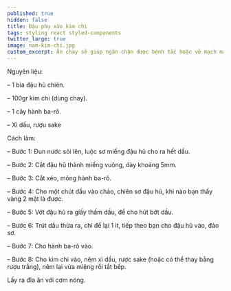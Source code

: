 ```yaml
---
published: true
hidden: false
title: Đậu phụ xào kim chi 
tags: styling react styled-components
twitter_large: true
image: nam-kim-chi.jpg
custom_excerpt: Ăn chay sẽ giúp ngăn chặn được bệnh tắc hoặc vỡ mạch máu ở người tăng huyết áp, hạn chế tai biến nhồi máu cơ tim.
---
```


Nguyên liệu:

– 1 bìa đậu hũ chiên.

– 100gr kim chi (dùng chay).

– 1 cây hành ba-rô.

– Xì dầu, rượu sake

Cách làm:

– Bước 1: Đun nước sôi lên, luộc sơ miếng đậu hũ cho ra hết dầu.

– Bước 2: Cắt đậu hũ thành miếng vuông, dày khoảng 5mm.

– Bước 3: Cắt xéo, mỏng hành ba-rô.

– Bước 4: Cho một chút dầu vào chảo, chiên sơ đậu hũ, khi nào bạn thấy vàng 2 mặt là được.

– Bước 5: Vớt đậu hũ ra giấy thấm dầu, để cho hút bớt dầu.

– Bước 6: Trút dầu thừa ra, chỉ để lại 1 ít, tiếp theo bạn cho đậu hũ vào, đảo sơ.

– Bước 7: Cho hành ba-rô vào.

– Bước 8: Cho kim chi vào, nêm xì dầu, rược sake (hoặc có thể thay bằng rượu trắng), nêm lại vừa miệng rồi tắt bếp.

Lấy ra đĩa ăn với cơm nóng.